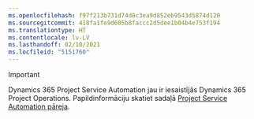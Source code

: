 ```yaml
---
ms.openlocfilehash: f97f213b731d74d8c3ea9d852eb9543d5874d120
ms.sourcegitcommit: 418fa1fe9d605b8faccc2d5dee1b04b4e753f194
ms.translationtype: HT
ms.contentlocale: lv-LV
ms.lasthandoff: 02/10/2021
ms.locfileid: "5151760"
---
```

> [!IMPORTANT]
> Dynamics 365 Project Service Automation jau ir iesaistījās Dynamics 365 Project Operations. Papildinformāciju skatiet sadaļā [Project Service Automation pāreja](https://dynamics.microsoft.com/en-us/project-service-automation/overview/).
